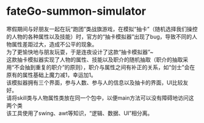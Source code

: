 # fateGo-summon-simulator
  寒假期间与好朋友一起在玩“跑团”类战旗游戏，在模拟“抽卡”（随机选择我们操控的人物的各种属性以及技能）时，官方的“抽卡模拟器”出现了bug，导致不同的人物属性差距过大，造成不公平的现象。  
  为了更愉快地与朋友玩耍，于是连夜设计了这款“抽卡模拟器”~  
  这款抽卡模拟器实现了人物的属性、技能以及职介的随机抽取（职介的抽取采用“不会抽到重复的职介”的原则），职介与属性之间有补正的关系，如“剑士”会在原有的属性基础上魔力减1，幸运加1。  
  该模拟器拥有三个界面，参与人数、参与人的信息以及抽卡的界面，UI比较友好。  
  请将skill类与人物属性类放在同一个包中，以便main方法可以没有障碍地访问这两个类  
  该工具使用了swing、awt等知识，“逻辑、数据、UI”相分离。
